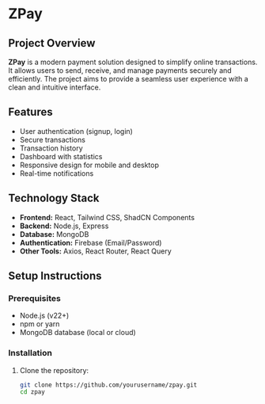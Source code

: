 # ZPay

## Project Overview
**ZPay** is a modern payment solution designed to simplify online transactions. It allows users to send, receive, and manage payments securely and efficiently. The project aims to provide a seamless user experience with a clean and intuitive interface.

## Features
- User authentication (signup, login)
- Secure transactions
- Transaction history
- Dashboard with statistics
- Responsive design for mobile and desktop
- Real-time notifications

## Technology Stack
- **Frontend:** React, Tailwind CSS, ShadCN Components
- **Backend:** Node.js, Express
- **Database:** MongoDB
- **Authentication:** Firebase (Email/Password)
- **Other Tools:** Axios, React Router, React Query

## Setup Instructions

### Prerequisites
- Node.js (v22+)
- npm or yarn
- MongoDB database (local or cloud)

### Installation
1. Clone the repository:
   ```bash
   git clone https://github.com/yourusername/zpay.git
   cd zpay
